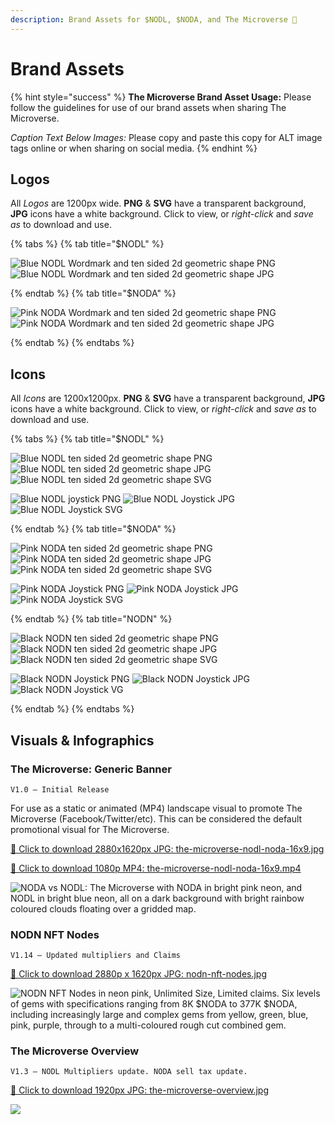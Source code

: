 ```yaml
---
description: Brand Assets for $NODL, $NODA, and The Microverse 🎨
---
```


# Brand Assets

{% hint style="success" %}
**The Microverse Brand Asset Usage:** Please follow the guidelines for use of our brand assets when sharing The Microverse.

_Caption Text Below Images:_ Please copy and paste this copy for ALT image tags online or when sharing on social media.
{% endhint %}

## Logos

All _Logos_ are 1200px wide. **PNG** & **SVG** have a transparent background, **JPG** icons have a white background. Click to view, or _right-click_ and _save as_ to download and use.

{% tabs %} 
{% tab title="$NODL" %}

![Blue NODL Wordmark and ten sided 2d geometric shape PNG](../.gitbook/assets/nodl-wordmark.png "Download icon") ![Blue NODL Wordmark and ten sided 2d geometric shape JPG](../.gitbook/assets/nodl-wordmark.jpg "Download NODL Wordmark")

{% endtab %}
{% tab title="$NODA" %}

![Pink NODA Wordmark and ten sided 2d geometric shape PNG](../.gitbook/assets/noda-wordmark.png "Download Noda Wordmark") ![Pink NODA Wordmark and ten sided 2d geometric shape JPG](../.gitbook/assets/noda-wordmark.jpg "Download Noda Wordmark")

{% endtab %}
{% endtabs %}

## Icons

All _Icons_ are 1200x1200px. **PNG** & **SVG** have a transparent background, **JPG** icons have a white background. Click to view, or _right-click_ and _save as_ to download and use.

{% tabs %} 
{% tab title="$NODL" %}

![Blue NODL ten sided 2d geometric shape PNG](../.gitbook/assets/nodl-icon.png "Download icon") ![Blue NODL ten sided 2d geometric shape JPG](../.gitbook/assets/nodl-icon.jpg "Download icon") ![Blue NODL ten sided 2d geometric shape SVG](../.gitbook/assets/nodl-icon.svg "Download icon")

![Blue NODL joystick PNG](../.gitbook/assets/nodl-icon-joystick.png "Download icon") ![Blue NODL Joystick JPG](../.gitbook/assets/nodl-icon-joystick.jpg "Download icon") ![Blue NODL Joystick SVG](../.gitbook/assets/nodl-icon-joystick.svg "Download icon")

{% endtab %}
{% tab title="$NODA" %}

![Pink NODA ten sided 2d geometric shape PNG](../.gitbook/assets/noda-icon.png "Download icon") ![Pink NODA ten sided 2d geometric shape JPG](../.gitbook/assets/noda-icon.jpg "Download icon") ![Pink NODA ten sided 2d geometric shape SVG](../.gitbook/assets/noda-icon.svg "Download icon")

![Pink NODA Joystick PNG](../.gitbook/assets/noda-icon-joystick.png "Download icon") ![Pink NODA Joystick JPG](../.gitbook/assets/noda-icon-joystick.jpg "Download icon") ![Pink NODA Joystick SVG](../.gitbook/assets/noda-icon-joystick.svg "Download icon")

{% endtab %}
{% tab title="NODN" %}

![Black NODN ten sided 2d geometric shape PNG](../.gitbook/assets/nodn-icon.png "Download icon") ![Black NODN ten sided 2d geometric shape JPG](../.gitbook/assets/nodn-icon.jpg "Download icon") ![Black NODN ten sided 2d geometric shape SVG](../.gitbook/assets/nodn-icon.svg "Download icon")

![Black NODN Joystick PNG](../.gitbook/assets/nodn-icon-joystick.png "Download icon") ![Black NODN Joystick JPG](../.gitbook/assets/nodn-icon-joystick.jpg "Download icon") ![Black NODN Joystick VG](../.gitbook/assets/nodn-icon-joystick.svg "Download icon")

{% endtab %}
{% endtabs %}

## Visuals & Infographics

### The Microverse: Generic Banner
```
V1.0 — Initial Release
```

For use as a static or animated (MP4) landscape visual to promote The Microverse (Facebook/Twitter/etc). This can be considered the default promotional visual for The Microverse.

[🔻 Click to download 2880x1620px JPG: the-microverse-nodl-noda-16x9.jpg](https://github.com/Nodinverse/NODLvsNODA/blob/d472bfaf906df81087b762f0987357df34edcc0a/.gitbook/assets/the-microverse-nodl-noda-16x9.jpg?raw=true "Click to download directly")

[🔻 Click to download 1080p MP4: the-microverse-nodl-noda-16x9.mp4](https://github.com/Nodinverse/NODLvsNODA/blob/d472bfaf906df81087b762f0987357df34edcc0a/.gitbook/assets/the-microverse-nodl-noda-16x9.mp4?raw=true "Click to download directly")

![NODA vs NODL: The Microverse with NODA in bright pink neon, and NODL in bright blue neon, all on a dark background with bright rainbow coloured clouds floating over a gridded map.](../.gitbook/assets/the-microverse-nodl-noda-16x9.jpg)

### NODN NFT Nodes
```
V1.14 — Updated multipliers and Claims
```

[🔻 Click to download 2880p x 1620px JPG: nodn-nft-nodes.jpg](https://github.com/Nodinverse/NODLvsNODA/blob/f60e50864aca3de5caf312cdec9d84389cfc781d/.gitbook/assets/nodn-nft-nodes.jpg?raw=true "Click to download directly")

![NODN NFT Nodes in neon pink, Unlimited Size, Limited claims. Six levels of gems with specifications ranging from 8K $NODA to 377K $NODA, including increasingly large and complex gems from yellow, green, blue, pink, purple, through to a multi-coloured rough cut combined gem.](../.gitbook/assets/nodn-nft-nodes.jpg)

### The Microverse Overview
```
V1.3 — NODL Multipliers update. NODA sell tax update.
```

[🔻 Click to download 1920px JPG: the-microverse-overview.jpg](https://github.com/Nodinverse/NODLvsNODA/blob/f60e50864aca3de5caf312cdec9d84389cfc781d/.gitbook/assets/the-microverse-overview.jpg?raw=true "Click to download directly")

![](../.gitbook/assets/the-microverse-overview.jpg)
